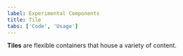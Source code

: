 ```yaml
---
label: Experimental Components
title: Tile
tabs: ['Code', 'Usage']
---
```


<page-intro>**Tiles** are flexible containers that house a variety of content.</page-intro>

<component 
    name="Experimental Tile"
    component="tile" 
    variation="tile"
    experimental="true"
    >
</component>
<component 
    name="Experimental Clickable Tile"
    component="tile" 
    variation="tile--clickable"
    experimental="true"
    >
</component>
<component 
    name="Experimental Selectable Tile"
    component="tile" 
    variation="tile--selectable"
    experimental="true"
    >
</component>
<component 
    name="Experimental Expandable Tile"
    component="tile" 
    variation="tile--expandable"
    experimental="true"
    >
</component>
<component-docs component="tile"></component-docs>

